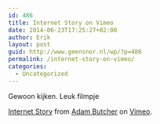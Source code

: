 ```yaml
---
id: 486
title: Internet Story on Vimeo
date: 2014-06-23T17:25:27+02:00
author: Erik
layout: post
guid: http://www.geensnor.nl/wp/?p=486
permalink: /internet-story-on-vimeo/
categories:
  - Uncategorized
---
```

Gewoon kijken. Leuk filmpje  


[Internet Story](http://vimeo.com/13780892) from [Adam Butcher](http://vimeo.com/user122807) on [Vimeo](https://vimeo.com).